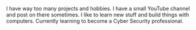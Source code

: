 I have way too many projects and hobbies. I have a small YouTube channel and post on there sometimes. I like to learn new stuff and build things with computers. Currently learning to become a Cyber Security professional.
<!---
Python-Sargent/Python-Sargent is a ✨ special ✨ repository because its `README.md` (this file) appears on your GitHub profile.
You can click the Preview link to take a look at your changes.
--->

